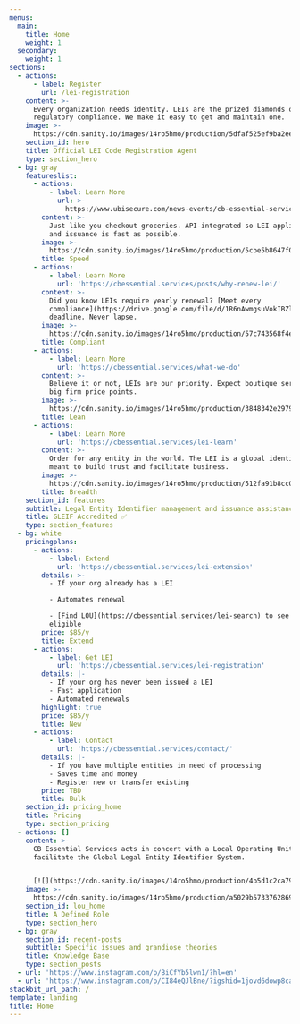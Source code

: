 ```yaml
---
menus:
  main:
    title: Home
    weight: 1
  secondary:
    weight: 1
sections:
  - actions:
      - label: Register
        url: /lei-registration
    content: >-
      Every organization needs identity. LEIs are the prized diamonds of
      regulatory compliance. We make it easy to get and maintain one.
    image: >-
      https://cdn.sanity.io/images/14ro5hmo/production/5dfaf525ef9ba2ee9200753ed0603719c2bf06f4-500x281.gif
    section_id: hero
    title: Official LEI Code Registration Agent
    type: section_hero
  - bg: gray
    featureslist:
      - actions:
          - label: Learn More
            url: >-
              https://www.ubisecure.com/news-events/cb-essential-services-rapidlei/
        content: >-
          Just like you checkout groceries. API-integrated so LEI application
          and issuance is fast as possible.
        image: >-
          https://cdn.sanity.io/images/14ro5hmo/production/5cbe5b8647f09be86b0ad0309f972b99e5f7b86f-1100x732.svg
        title: Speed
      - actions:
          - label: Learn More
            url: 'https://cbessential.services/posts/why-renew-lei/'
        content: >-
          Did you know LEIs require yearly renewal? [Meet every
          compliance](https://drive.google.com/file/d/1R6nAwmgsuVokIBZlQR0DKhmP6x5PVXwb/view?usp=sharing)
          deadline. Never lapse.
        image: >-
          https://cdn.sanity.io/images/14ro5hmo/production/57c743568f4ec6995ebb993c51ea92339aafd9c3-810x872.svg
        title: Compliant
      - actions:
          - label: Learn More
            url: 'https://cbessential.services/what-we-do'
        content: >-
          Believe it or not, LEIs are our priority. Expect boutique service at
          big firm price points.
        image: >-
          https://cdn.sanity.io/images/14ro5hmo/production/3848342e29799b407df9b414a69c4378b22a22a2-1063x715.svg
        title: Lean
      - actions:
          - label: Learn More
            url: 'https://cbessential.services/lei-learn'
        content: >-
          Order for any entity in the world. The LEI is a global identifier
          meant to build trust and facilitate business.  
        image: >-
          https://cdn.sanity.io/images/14ro5hmo/production/512fa91b8cc0274459ad334c33d18a77feb1bf12-1177x874.svg
        title: Breadth
    section_id: features
    subtitle: Legal Entity Identifier management and issuance assistance
    title: GLEIF Accredited ✅
    type: section_features
  - bg: white
    pricingplans:
      - actions:
          - label: Extend
            url: 'https://cbessential.services/lei-extension'
        details: >-
          - If your org already has a LEI

          - Automates renewal

          - [Find LOU](https://cbessential.services/lei-search) to see if
          eligible
        price: $85/y
        title: Extend
      - actions:
          - label: Get LEI
            url: 'https://cbessential.services/lei-registration'
        details: |-
          - If your org has never been issued a LEI
          - Fast application
          - Automated renewals
        highlight: true
        price: $85/y
        title: New
      - actions:
          - label: Contact
            url: 'https://cbessential.services/contact/'
        details: |-
          - If you have multiple entities in need of processing
          - Saves time and money 
          - Register new or transfer existing
        price: TBD
        title: Bulk
    section_id: pricing_home
    title: Pricing
    type: section_pricing
  - actions: []
    content: >-
      CB Essential Services acts in concert with a Local Operating Unit (LOU) to
      facilitate the Global Legal Entity Identifier System.


      [![](https://cdn.sanity.io/images/14ro5hmo/production/4b5d1c2ca79a584b1c01dbd7de6155e1d8f8d780-680x233.png?h=100&fit=max)](https://rapidlei.com/partners/9845008ab78b4bfccd72/)
    image: >-
      https://cdn.sanity.io/images/14ro5hmo/production/a5029b57337628697c2fdd2afc1ace8776c51140-1671x566.png
    section_id: lou_home
    title: A Defined Role
    type: section_hero
  - bg: gray
    section_id: recent-posts
    subtitle: Specific issues and grandiose theories
    title: Knowledge Base
    type: section_posts
  - url: 'https://www.instagram.com/p/BiCfYb5lwn1/?hl=en'
  - url: 'https://www.instagram.com/p/CI84eQJlBne/?igshid=1jovd6dowp8ca'
stackbit_url_path: /
template: landing
title: Home
---
```

